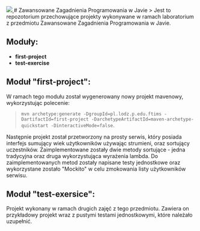 <a href="https://travis-ci.org/">
  <img src="https://travis-ci.org/guzewski207550/zawansowana-java-2017.svg?branch=master"></img>
</a>
# Zawansowane Zagadnienia Programowania w Javie
> Jest to repozotorium przechowujące projekty wykonywane w ramach laboratorium z przedmiotu Zawansowane Zagadnienia Programowania w Javie.

## Moduły:
- **first-project**
- **test-exercise**

## Moduł "first-project":
W ramach tego modułu został wygenerowany nowy projekt mavenowy, wykorzystując polecenie:

> `mvn archetype:generate -DgroupId=pl.lodz.p.edu.ftims -DartifactId=first-project -DarchetypeArtifactId=maven-archetype-quickstart -DinteractiveMode=false`. 

Następnie projekt został przetworzony na prosty serwis, który posiada interfejs sumujący wiek użytkowników używając strumieni, oraz sortujący uczestników. Zaimplementowane zostały dwie metody sortujące - jedna tradycyjna oraz druga wykorzystująca wyrażenia lambda. Do zaimplementowanych metod zostały napisane testy jednostkowe oraz wykorzystane zostało "Mockito" w celu zmokowania listy użytkowników serwisu.

## Moduł "test-exersice":
Projekt wykonany w ramach drugich zajęć z tego przedmiotu. Zawiera on przykładowy projekt wraz z pustymi testami jednostkowymi, które należało uzupełnić.